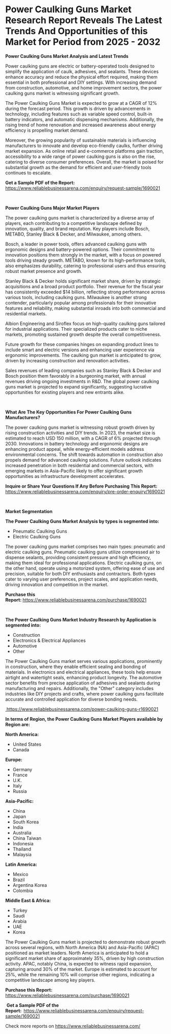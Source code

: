 <p><h1>Power Caulking Guns Market Research Report Reveals The Latest Trends And Opportunities of this Market for Period from 2025 - 2032</h1></p><p><strong>Power Caulking Guns Market Analysis and Latest Trends</strong></p>
<p><p>Power caulking guns are electric or battery-operated tools designed to simplify the application of caulk, adhesives, and sealants. These devices enhance accuracy and reduce the physical effort required, making them essential in both professional and DIY settings. With increasing demand from construction, automotive, and home improvement sectors, the power caulking guns market is witnessing significant growth.</p><p>The Power Caulking Guns Market is expected to grow at a CAGR of 12% during the forecast period. This growth is driven by advancements in technology, including features such as variable speed control, built-in battery indicators, and automatic dispensing mechanisms. Additionally, the rising trend of home renovation and increased awareness about energy efficiency is propelling market demand. </p><p>Moreover, the growing popularity of sustainable materials is influencing manufacturers to innovate and develop eco-friendly caulks, further driving market expansion. As online retail and e-commerce platforms gain traction, accessibility to a wide range of power caulking guns is also on the rise, catering to diverse consumer preferences. Overall, the market is poised for substantial growth as the demand for efficient and user-friendly tools continues to escalate.</p></p>
<p><strong>Get a Sample PDF of the Report:&nbsp;</strong> <a href="https://www.reliablebusinessarena.com/enquiry/request-sample/1690021?utm_campaign=2635&utm_medium=2&utm_source=Github&utm_content=ia&utm_term=26032025&utm_id=power-caulking-guns">https://www.reliablebusinessarena.com/enquiry/request-sample/1690021</a></p>
<p>&nbsp;</p>
<p><strong>Power Caulking Guns Major Market Players</strong></p>
<p><p>The power caulking guns market is characterized by a diverse array of players, each contributing to a competitive landscape defined by innovation, quality, and brand reputation. Key players include Bosch, METABO, Stanley Black & Decker, and Milwaukee, among others.</p><p>Bosch, a leader in power tools, offers advanced caulking guns with ergonomic designs and battery-powered options. Their commitment to innovation positions them strongly in the market, with a focus on powered tools driving steady growth. METABO, known for its high-performance tools, also emphasizes durability, catering to professional users and thus ensuring robust market presence and growth.</p><p>Stanley Black & Decker holds significant market share, driven by strategic acquisitions and a broad product portfolio. Their revenue for the fiscal year has consistently exceeded $14 billion, reflecting strong performance across various tools, including caulking guns. Milwaukee is another strong contender, particularly popular among professionals for their innovative features and reliability, making substantial inroads into both commercial and residential markets.</p><p>Albion Engineering and Siroflex focus on high-quality caulking guns tailored for industrial applications. Their specialized products cater to niche markets, promoting sustained growth despite the overall competitiveness.</p><p>Future growth for these companies hinges on expanding product lines to include smart and electric versions and enhancing user experience via ergonomic improvements. The caulking gun market is anticipated to grow, driven by increasing construction and renovation activities.</p><p>Sales revenues of leading companies such as Stanley Black & Decker and Bosch position them favorably in a burgeoning market, with annual revenues driving ongoing investments in R&D. The global power caulking guns market is projected to expand significantly, suggesting lucrative opportunities for existing players and new entrants alike.</p></p>
<p>&nbsp;</p>
<p><strong>What Are The Key Opportunities For Power Caulking Guns Manufacturers?</strong></p>
<p><p>The power caulking guns market is witnessing robust growth driven by rising construction activities and DIY trends. In 2023, the market size is estimated to reach USD 150 million, with a CAGR of 6% projected through 2030. Innovations in battery technology and ergonomic designs are enhancing product appeal, while energy-efficient models address environmental concerns. The shift towards automation in construction also propels demand for advanced caulking solutions. Future outlook indicates increased penetration in both residential and commercial sectors, with emerging markets in Asia-Pacific likely to offer significant growth opportunities as infrastructure development accelerates.</p></p>
<p><strong>Inquire or Share Your Questions If Any Before Purchasing This Report:</strong> <a href="https://www.reliablebusinessarena.com/enquiry/pre-order-enquiry/1690021?utm_campaign=2635&utm_medium=2&utm_source=Github&utm_content=ia&utm_term=26032025&utm_id=power-caulking-guns">https://www.reliablebusinessarena.com/enquiry/pre-order-enquiry/1690021</a></p>
<p>&nbsp;</p>
<p><strong>Market Segmentation</strong></p>
<p><strong>The Power Caulking Guns Market Analysis by types is segmented into:</strong></p>
<p><ul><li>Pneumatic Caulking Guns</li><li>Electric Caulking Guns</li></ul></p>
<p><p>The power caulking guns market comprises two main types: pneumatic and electric caulking guns. Pneumatic caulking guns utilize compressed air to dispense sealants, providing consistent pressure and high efficiency, making them ideal for professional applications. Electric caulking guns, on the other hand, operate using a motorized system, offering ease of use and precision, suitable for both DIY enthusiasts and contractors. Both types cater to varying user preferences, project scales, and application needs, driving innovation and competition in the market.</p></p>
<p><strong>Purchase this Report:&nbsp;</strong><a href="https://www.reliablebusinessarena.com/purchase/1690021?utm_campaign=2635&utm_medium=2&utm_source=Github&utm_content=ia&utm_term=26032025&utm_id=power-caulking-guns">https://www.reliablebusinessarena.com/purchase/1690021</a></p>
<p>&nbsp;</p>
<p><strong>The Power Caulking Guns Market Industry Research by Application is segmented into:</strong></p>
<p><ul><li>Construction</li><li>Electronics & Electrical Appliances</li><li>Automotive</li><li>Other</li></ul></p>
<p><p>The Power Caulking Guns market serves various applications, prominently in construction, where they enable efficient sealing and bonding of materials. In electronics and electrical appliances, these tools help ensure airtight and watertight seals, enhancing product longevity. The automotive sector benefits from precise application of adhesives and sealants during manufacturing and repairs. Additionally, the "Other" category includes industries like DIY projects and crafts, where power caulking guns facilitate accurate and controlled application for diverse bonding needs.</p></p>
<p><a href="https://www.reliablebusinessarena.com/power-caulking-guns-r1690021?utm_campaign=2635&utm_medium=2&utm_source=Github&utm_content=ia&utm_term=26032025&utm_id=power-caulking-guns">&nbsp;https://www.reliablebusinessarena.com/power-caulking-guns-r1690021</a></p>
<p><strong>In terms of Region, the Power Caulking Guns Market Players available by Region are:</strong></p>
<p>
    <p> <strong> North America: </strong>
        <ul>
            <li>United States</li>
            <li>Canada</li>
        </ul>
        </p> 
    <p> <strong> Europe: </strong>
        <ul>
            <li>Germany</li>
            <li>France</li>
            <li>U.K.</li>
            <li>Italy</li>
            <li>Russia</li>
        </ul>
        </p> 
    <p> <strong> Asia-Pacific: </strong>
        <ul>
            <li>China</li>
            <li>Japan</li>
            <li>South Korea</li>
            <li>India</li>
            <li>Australia</li>
            <li>China Taiwan</li>
            <li>Indonesia</li>
            <li>Thailand</li>
            <li>Malaysia</li>
        </ul>
        </p> 
    <p> <strong> Latin America: </strong>
        <ul>
            <li>Mexico</li>
            <li>Brazil</li>
            <li>Argentina Korea</li>
            <li>Colombia</li>
        </ul>
        </p> 
    <p> <strong> Middle East & Africa: </strong>
        <ul>
            <li>Turkey</li>
            <li>Saudi</li>
            <li>Arabia</li>
            <li>UAE</li>
            <li>Korea</li>
        </ul>
    </p>
    </p>
<p><p>The Power Caulking Guns market is projected to demonstrate robust growth across several regions, with North America (NA) and Asia-Pacific (APAC) positioned as market leaders. North America is anticipated to hold a significant market share of approximately 35%, driven by high construction activity. APAC, notably China, is expected to witness rapid expansion, capturing around 30% of the market. Europe is estimated to account for 25%, while the remaining 10% will comprise other regions, indicating a competitive landscape among key players.</p></p>
<p><strong>Purchase this Report: </strong><a href="https://www.reliablebusinessarena.com/purchase/1690021?utm_campaign=2635&utm_medium=2&utm_source=Github&utm_content=ia&utm_term=26032025&utm_id=power-caulking-guns">https://www.reliablebusinessarena.com/purchase/1690021</a></p>
<p>&nbsp;<strong>Get a Sample PDF of the Report:&nbsp;&nbsp;</strong><a href="https://www.reliablebusinessarena.com/enquiry/request-sample/1690021?utm_campaign=2635&utm_medium=2&utm_source=Github&utm_content=ia&utm_term=26032025&utm_id=power-caulking-guns">https://www.reliablebusinessarena.com/enquiry/request-sample/1690021</a></p>
<p><strong></strong></p>
<p>Check more reports on <a href="https://www.reliablebusinessarena.com/?utm_campaign=2635&utm_medium=2&utm_source=Github&utm_content=ia&utm_term=26032025&utm_id=power-caulking-guns">https://www.reliablebusinessarena.com/</a></p>